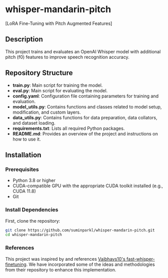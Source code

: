 # whisper-mandarin-pitch
[LoRA Fine-Tuning with Pitch Augmented Features]

## Description
This project trains and evaluates an OpenAI Whisper model with additional pitch (f0) features to improve speech recognition accuracy.

## Repository Structure

- **train.py**: Main script for training the model.
- **eval.py**: Main script for evaluating the model.
- **config.yaml**: Configuration file containing parameters for training and evaluation.
- **model_utils.py**: Contains functions and classes related to model setup, modification, and custom layers.
- **data_utils.py**: Contains functions for data preparation, data collators, and dataset loading.
- **requirements.txt**: Lists all required Python packages.
- **README.md**: Provides an overview of the project and instructions on how to use it.

## Installation

### Prerequisites

- Python 3.8 or higher
- CUDA-compatible GPU with the appropriate CUDA toolkit installed (e.g., CUDA 11.8)
- Git

### Install Dependencies

First, clone the repository:

```bash
git clone https://github.com/suminparkl/whisper-mandarin-pitch.git
cd whisper-mandarin-pitch
```

### References

This project was inspired by and references [Vaibhavs10's fast-whisper-finetuning](https://github.com/Vaibhavs10/fast-whisper-finetuning).
We have incorporated some of the ideas and methodologies from their repository to enhance this implementation.
